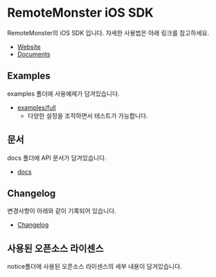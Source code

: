 # RemoteMonster iOS SDK
RemoteMonster의 iOS SDK 입니다. 자세한 사용법은 아래 링크를 참고하세요.
- [Website](https://remotemonster.com)
- [Documents](https://docs.remotemonster.com/)

## Examples
examples 폴더에 사용예제가 담겨있습니다.
- [examples/full](https://github.com/RemoteMonster/ios-sdk/tree/master/examples/full/)
  - 다양한 설정을 조작하면서 테스트가 가능합니다.

## 문서
docs 폴더에 API 문서가 담겨있습니다.
- [docs](https://remotemonster.github.io/remon-ios-sdk/)

## Changelog
변경사항이 아래와 같이 기록되어 있습니다.
- [Changelog](https://github.com/RemoteMonster/ios-sdk/blob/master/CHANGELOG.md)

## 사용된 오픈소스 라이센스
notice폴더에 사용된 오픈소스 라이센스의 세부 내용이 담겨있습니다.
